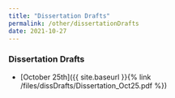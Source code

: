 ```yaml
---
title: "Dissertation Drafts"
permalink: /other/dissertationDrafts
date: 2021-10-27
---
```



### Dissertation Drafts

 + [October 25th]({{ site.baseurl }}{% link /files/dissDrafts/Dissertation_Oct25.pdf %})
